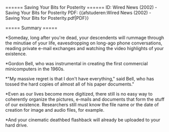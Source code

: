 ====== Saving Your Bits for Posterity ======
ID: Wired News (2002) - Saving Your Bits for Posterity
PDF: {{afstuderen:Wired News (2002) - Saving Your Bits for Posterity.pdf|PDF}}

===== Summary =====

*Someday, long after you're dead, your descendents will rummage through the minutiae of your life, eavesdropping on long-ago phone conversations, reading private e-mail exchanges and watching the video highlights of your existence.
 
*Gordon Bell, who was instrumental in creating the first commercial minicomputers in the 1960s.
 
*"My massive regret is that I don't have everything," said Bell, who has tossed the hard copies of almost all of his paper documents."
 
*Even as our lives become more digitized, there still is no easy way to coherently organize the pictures, e-mails and documents that form the stuff of our existence. Researchers still must know the file name or the date of creation for image and audio files, for example.
 
*And your cinematic deathbed flashback will already be uploaded to your hard drive.